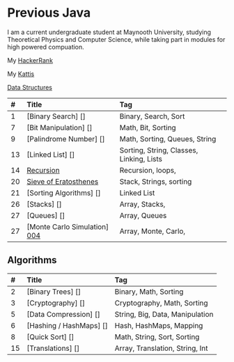 # Previous Java

I am a current undergraduate student at Maynooth University, studying Theoretical Physics and Computer Science, while taking part in modules for high powered compuation.

My  [HackerRank][001]

My  [Kattis][002]



 [Data Structures][003] 

| #    | Title                                     | Tag                                      |
| :--- | :---------------------------------------  | :--------------------------------------- |
| 1    | [Binary Search] []                        | Binary, Search, Sort                     |
| 7    | [Bit Manipulation] []                     | Math, Bit, Sorting                       |
| 9    | [Palindrome Number] []                    | Math, Sorting, Queues, String            |
| 13   | [Linked List] []                          | Sorting, String, Classes, Linking, Lists |
| 14   | [Recursion][005]                          | Recursion, loops,                        |
| 20   | [Sieve of Eratosthenes][006]              | Stack, Strings, sorting                  |
| 21   | [Sorting Algorithms] []                   | Linked List                              |
| 26   | [Stacks] []                               | Array, Stacks,                           |
| 27   | [Queues] []                               | Array, Queues                            |
| 27   | [Monte Carlo Simulation] [004]            | Array, Monte, Carlo,                     |

## Algorithms 

| #    | Title                                     | Tag                              |
| :--- | :---------------------------------------  | :------------------------------- |
| 2    | [Binary Trees] []                         | Binary, Math, Sorting            |
| 3    | [Cryptography] []                         | Cryptography, Math, Sorting      |
| 5    | [Data Compression] []                     | String, Big, Data, Manipulation  |
| 6    | [Hashing / HashMaps] []                   | Hash, HashMaps, Mapping          |
| 8    | [Quick Sort] []                           | Math, String, Sort, Sorting      |
| 15   | [Translations] []                         | Array, Translation, String, Int  |





[001]: https://www.hackerrank.com/ross_ward_2017
[002]: https://open.kattis.com/users/ross-ward
[003]: https://github.com/Ross-Ward/Previous-Java/tree/master/Data%20Structures
[004]: https://github.com/Ross-Ward/Previous-Java/tree/master/Data%20Structures/Monte%20Carlo%20Simulation
[005]: https://github.com/Ross-Ward/Previous-Java/tree/master/Data%20Structures/Recursion
[006]: https://github.com/Ross-Ward/Previous-Java/tree/master/Data%20Structures/Sieve%20of%20Eratosthenes
[021]: 
[026]: 
[027]: 
[028]: 
[035]: 
[038]: 
[053]: 
[058]: 
[066]: 
[067]: 
[069]: 
[070]: 
[083]: 
[088]: 
[100]: 
[101]: 
[104]: 
[107]: 
[108]: 
[110]: 
[111]: 
[112]: 

